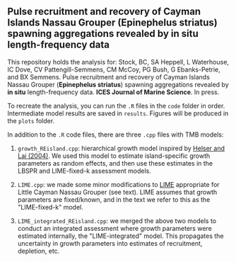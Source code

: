 ## Pulse recruitment and recovery of Cayman Islands Nassau Grouper (**Epinephelus striatus**) spawning aggregations revealed by **in situ** length-frequency data

This repository holds the analysis for: Stock, BC, SA Heppell, L Waterhouse, IC Dove, CV Pattengill-Semmens, CM McCoy, PG Bush, G Ebanks-Petrie, and BX Semmens. Pulse recruitment and recovery of Cayman Islands Nassau Grouper (**Epinephelus striatus**) spawning aggregations revealed by **in situ** length-frequency data. **ICES Journal of Marine Science**. In press.
 
To recreate the analysis, you can run the `.R` files in the `code` folder in order. Intermediate model results are saved in `results`. Figures will be produced in the `plots` folder.

In addition to the `.R` code files, there are three `.cpp` files with TMB models:

1. `growth_REisland.cpp`: hierarchical growth model inspired by [Helser and Lai (2004)](https://www.sciencedirect.com/science/article/abs/pii/S0304380004001577). We used this model to estimate island-specific growth parameters as random effects, and then use these estimates in the LBSPR and LIME-fixed-k assessment models.

2. `LIME.cpp`: we made some minor modifications to [LIME](https://github.com/merrillrudd/LIME) appropriate for Little Cayman Nassau Grouper (see text). LIME assumes that growth parameters are fixed/known, and in the text we refer to this as the "LIME-fixed-k" model.

3. `LIME_integrated_REisland.cpp`: we merged the above two models to conduct an integrated assessment where growth parameters were estimated internally, the "LIME-integrated" model. This propagates the uncertainty in growth parameters into estimates of recruitment, depletion, etc. 
